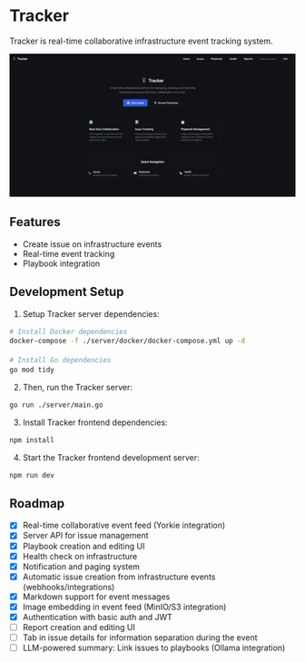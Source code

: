 # Tracker

Tracker is real-time collaborative infrastructure event tracking system.

![landing-page](./docs/images/landing-page.png)

## Features

- Create issue on infrastructure events
- Real-time event tracking
- Playbook integration

## Development Setup

1. Setup Tracker server dependencies:

```bash
# Install Docker dependencies
docker-compose -f ./server/docker/docker-compose.yml up -d

# Install Go dependencies
go mod tidy
```

2. Then, run the Tracker server:

```bash
go run ./server/main.go
```

3. Install Tracker frontend dependencies:
 
```bash
npm install
```

4. Start the Tracker frontend development server:

```bash
npm run dev
```

## Roadmap

- [x] Real-time collaborative event feed (Yorkie integration)
- [x] Server API for issue management
- [x] Playbook creation and editing UI
- [x] Health check on infrastructure
- [x] Notification and paging system
- [x] Automatic issue creation from infrastructure events (webhooks/integrations)
- [x] Markdown support for event messages
- [x] Image embedding in event feed (MinIO/S3 integration)
- [x] Authentication with basic auth and JWT
- [ ] Report creation and editing UI
- [ ] Tab in issue details for information separation during the event
- [ ] LLM-powered summary: Link issues to playbooks (Ollama integration)
